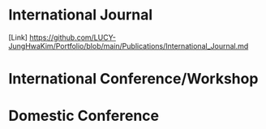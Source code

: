 # International Journal

[Link] https://github.com/LUCY-JungHwaKim/Portfolio/blob/main/Publications/International_Journal.md

# International Conference/Workshop


# Domestic Conference

